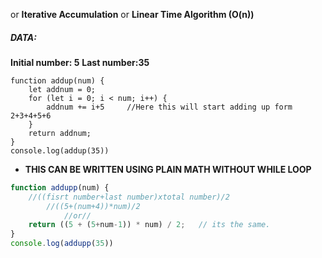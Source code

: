 
or **Iterative Accumulation** or  **Linear Time Algorithm (O(n))**
##### DATA:
**Initial number: 5**
**Last number:35**
```JS
function addup(num) {
	let addnum = 0;
	for (let i = 0; i < num; i++) {
		addnum += i+5     //Here this will start adding up form 2+3+4+5+6
	}
	return addnum;
}
console.log(addup(35))
```
- **THIS CAN BE WRITTEN USING PLAIN MATH WITHOUT WHILE LOOP**
```js
function addupp(num) {
	//((fisrt number+last number)xtotal number)/2
		//((5+(num+4))*num)/2
			//or//
	return ((5 + (5+num-1)) * num) / 2;   // its the same.
}
console.log(addupp(35))
```